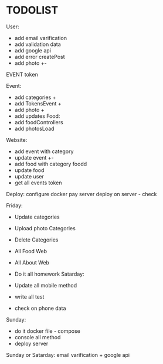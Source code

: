 #  TODOLIST


User:
- add email varification
- add validation data
- add google api
- add error createPost
- add photo +-

EVENT token

Event:
- add categories +
- add TokensEvent +
- add photo +
- add updates
Food:
- add foodControllers
- add photosLoad

Website:
- add event with category
- update event +-
- add food with category foodd
-  update food
- update user
- get all events token

Deploy:
configure docker
pay server
deploy on server - check

Friday: 
- Update categories
- Upload photo Categories
- Delete Categories

- All Food Web
- All About Web

- Do it all homework
Satarday:

- Update all mobile method
- write all test
- check on phone data

Sunday: 
- do it docker file - compose
- console all method
- deploy server
 
 Sunday or Satarday: email varification + google api

